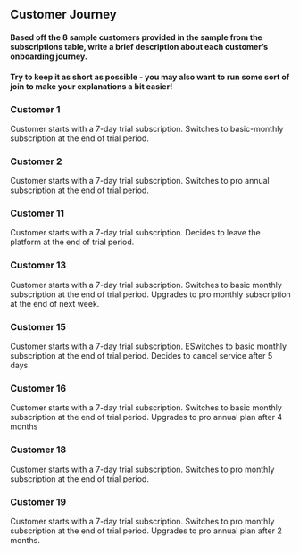 ## Customer Journey

#### Based off the 8 sample customers provided in the sample from the subscriptions table, write a brief description about each customer’s onboarding journey.

#### Try to keep it as short as possible - you may also want to run some sort of join to make your explanations a bit easier!

### Customer 1
Customer starts with a 7-day trial subscription. Switches to basic-monthly subscription at the end of trial period.

### Customer 2
Customer starts with a 7-day trial subscription. Switches to pro annual subscription at the end of trial period.

### Customer 11
Customer starts with a 7-day trial subscription. Decides to leave the platform at the end of trial period.

### Customer 13
Customer starts with a 7-day trial subscription. Switches to basic monthly subscription at the end of trial period. Upgrades to pro monthly subscription at the end of next week.

### Customer 15
Customer starts with a 7-day trial subscription. ESwitches to basic monthly subscription at the end of trial period. Decides to cancel service after 5 days.

### Customer 16
Customer starts with a 7-day trial subscription. Switches to basic monthly subscription at the end of trial period. Upgrades to pro annual plan after 4 months

### Customer 18
Customer starts with a 7-day trial subscription. Switches to pro monthly subscription at the end of trial period.

### Customer 19
Customer starts with a 7-day trial subscription. Switches to pro monthly subscription at the end of trial period. Upgrades to pro annual plan after 2 months.



